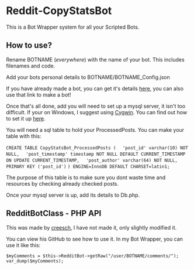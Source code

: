 # Reddit-CopyStatsBot

This is a Bot Wrapper system for all your Scripted Bots.

## How to use?

Rename BOTNAME (*everywhere*) with the name of your bot. This includes filenames and code.

Add your bots personal details to BOTNAME/BOTNAME_Config.json

If you have already made a bot, you can get it's details [here](https://www.reddit.com/prefs/apps/), you can also use that link to make a bot!

Once that's all done, add you will need to set up a mysql server, it isn't too difficult. If your on Windows, I suggest using [Cygwin](https://cygwin.com/install.html). You can find out how to set it up [here](https://www.rafaelhart.com/2014/08/setting-up-mysql-on-cygwin/).

You will need a sql table to hold your ProcessedPosts. You can make your table with this:

`CREATE TABLE CopyStatsBot_ProcessedPosts (`
`  'post_id' varchar(10) NOT NULL,`
`  'post_timestamp' timestamp NOT NULL DEFAULT CURRENT_TIMESTAMP ON UPDATE CURRENT_TIMESTAMP,`
`  'post_author' varchar(64) NOT NULL,`
`  PRIMARY KEY ('post_id')`
`) ENGINE=InnoDB DEFAULT CHARSET=latin1;`

The purpose of this table is to make sure you dont waste time and resources by checking already checked posts.

Once your mysql server is up, add its details to Db.php.

##

## RedditBotClass - PHP API

This was made by [creesch](https://github.com/creesch/PHP-script-wrapper-for-reddit), I have not made it, only slightly modified it.

You can view his GitHub to see how to use it. In my Bot Wrapper, you can use it like this:

`$myComments = $this->RedditBot->getRaw("/user/BOTNAME/comments/");`
`var_dump($myComments);`
